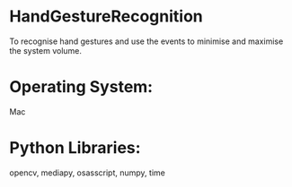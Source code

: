 # HandGestureRecognition
To recognise hand gestures and use the events to minimise and maximise the system volume.


# Operating System:
Mac

# Python Libraries:
opencv, mediapy, osasscript, numpy, time
